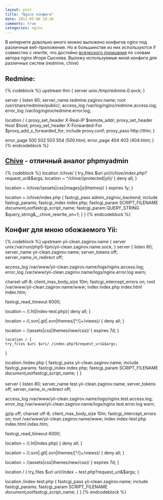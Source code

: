```yaml
---
layout: post
title: "Nginx конфиги"
date: 2011-05-06 18:36
comments: true
categories: nginx
---
```


В интернете довольно много можно выложено конфигов nginx под различные веб-приложения. Но в большинстве из них используются if совместно с rewrite, что достойно [всяческого порицания](http://sysoev.ru/nginx/docs/faq.html) по словам автора nginx Игоря Сысоева. Выложу используемые мной конфиги для различных систем (redmine, chive)

## Redmine:

{% codeblock %}
upstream thin {
  server unix:/tmp/redmine.0.sock;
}

server {
  listen 80;
  server_name redmine.zagirov.name;
  root /usr/share/redmine/public/;
  access_log /var/log/nginx/redmine.access.log;
  error_log /var/log/nginx/redmine.error.log;

  location / {
    proxy_set_header X-Real-IP $remote_addr;
    proxy_set_header Host $host;
    proxy_set_header X-Forwarded-For $proxy_add_x_forwarded_for;
    include proxy.conf;
    proxy_pass http://thin;
  }

  error_page 500 502 503 504 /500.html;
  error_page 404 403 /404.html;
}
{% endcodeblock %}

## [Chive](http://www.chive-project.com/) - отличный аналог phpmyadmin

{% codeblock %}
location /chive/ {
  try_files $uri $uri/ /chive/index.php?$request_uri&$args;
  location ~ ^/chive/(protected|yii)/ {
    deny all;
  }

  location ~ /chive/(assets|css|images|js|themes)/ {
    expires 1y;
  }

  location = /chive/index.php {
    fastcgi_pass admin_zagirov_backend;
    include fastcgi_params;
    fastcgi_index index.php;
    fastcgi_param SCRIPT_FILENAME $document_root$fastcgi_script_name;
    fastcgi_param   QUERY_STRING        $query_string&__chive_rewrite_on=1;
  }
}
{% endcodeblock %}

## Конфиг для мною обожаемого Yii:

{% codeblock %}
upstream yii-clean.zagirov.name {
  server unix:/var/run/php5-fpm/yii-clean.zagirov.name.sock;
}
server {
  listen   80;
  server_name yii-clean.zagirov.name;
  server_tokens off;
  server_name_in_redirect  off;

  access_log  /var/www/yii-clean.zagirov.name/logs/nginx.access.log;
  error_log /var/www/yii-clean.zagirov.name/logs/nginx.error.log warn;

  charset utf-8;
  client_max_body_size 10m;
  fastcgi_intercept_errors on;
  root /var/www/yii-clean.zagirov.name/www;
  index index.php index.html index.htm;

  fastcgi_read_timeout 6000;

  location ~ /(.ht|index-test.php){
    deny all;
  }

  location ~ /(.svn|.git|.svn|themes/[^/]+/views)/ {
    deny all;
  }


  location ~ /(assets|css|themes/new/css)/ {
    expires 7d;
  }

    location / {
    try_files $uri $uri/ /index.php?$request_uri&$args;
  }

  location /index.php {
    fastcgi_pass yii-clean.zagirov.name;
    include fastcgi_params;
    fastcgi_index index.php;
    fastcgi_param SCRIPT_FILENAME $document_root$fastcgi_script_name;
  }
}

server {
  listen   80;
  server_name test.yii-clean.zagirov.name;
  server_tokens off;
  server_name_in_redirect  off;

  access_log  /var/www/yii-clean.zagirov.name/logs/nginx.test.access.log;
  error_log /var/www/yii-clean.zagirov.name/logs/nginx.test.error.log warn;

  gzip off;
  charset utf-8;
  client_max_body_size 10m;
  fastcgi_intercept_errors on;
  root /var/www/yii-clean.zagirov.name/www;
  index index-test.php index.html index.htm;

  fastcgi_read_timeout 6000;

  location ~ /(.ht|index.php)
  {
    deny all;
  }

  location ~ /(.svn|.git|.svn|themes/[^/]+/views)/ {
    deny all;
  }


  location ~ /(assets|css|themes/new/css)/ {
    expires 7d;
  }

  location / {
    try_files $uri $uri/ /index-test.php?$request_uri&$args;
  }

  location /index-test.php {
    fastcgi_pass yii-clean.zagirov.name;
    include fastcgi_params;
    fastcgi_param SCRIPT_FILENAME $document_root$fastcgi_script_name;
  }
}
{% endcodeblock %}